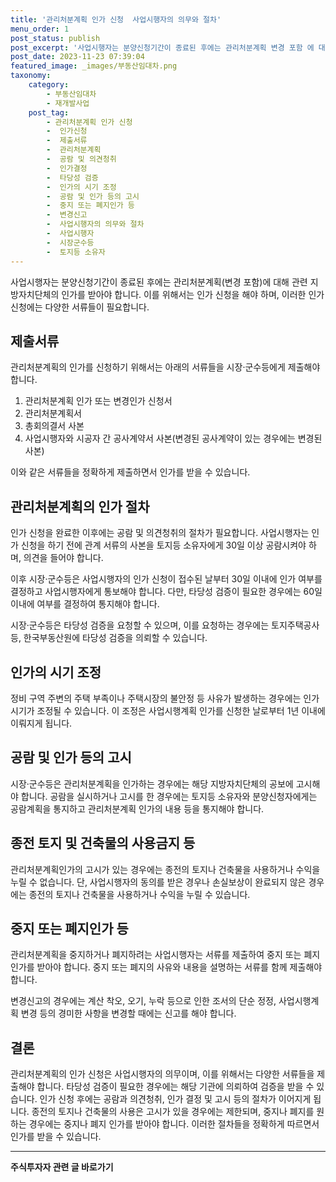 ```yaml
---
title: '관리처분계획 인가 신청  사업시행자의 의무와 절차'
menu_order: 1
post_status: publish
post_excerpt: '사업시행자는 분양신청기간이 종료된 후에는 관리처분계획 변경 포함 에 대해 관련 지방자치단체의 인가를 받아야 합니다. 이를 위해서는 인가 신청을 해야 하며, 이러한 인가 신청에는 다양한 서류들이 필요합니다.'
post_date: 2023-11-23 07:39:04
featured_image: _images/부동산임대차.png
taxonomy:
    category:
        - 부동산임대차
        - 재개발사업
    post_tag:
        - 관리처분계획 인가 신청
        -  인가신청
        -  제출서류
        -  관리처분계획
        -  공람 및 의견청취
        -  인가결정
        -  타당성 검증
        -  인가의 시기 조정
        -  공람 및 인가 등의 고시
        -  중지 또는 폐지인가 등
        -  변경신고
        -  사업시행자의 의무와 절차
        -  사업시행자
        -  시장군수등
        -  토지등 소유자
---
```



사업시행자는 분양신청기간이 종료된 후에는 관리처분계획(변경 포함)에 대해 관련 지방자치단체의 인가를 받아야 합니다. 이를 위해서는 인가 신청을 해야 하며, 이러한 인가 신청에는 다양한 서류들이 필요합니다.

## 제출서류

관리처분계획의 인가를 신청하기 위해서는 아래의 서류들을 시장·군수등에게 제출해야 합니다.

1. 관리처분계획 인가 또는 변경인가 신청서
2. 관리처분계획서
3. 총회의결서 사본
4. 사업시행자와 시공자 간 공사계약서 사본(변경된 공사계약이 있는 경우에는 변경된 사본)

이와 같은 서류들을 정확하게 제출하면서 인가를 받을 수 있습니다.

## 관리처분계획의 인가 절차

인가 신청을 완료한 이후에는 공람 및 의견청취의 절차가 필요합니다. 사업시행자는 인가 신청을 하기 전에 관계 서류의 사본을 토지등 소유자에게 30일 이상 공람시켜야 하며, 의견을 들어야 합니다.

이후 시장·군수등은 사업시행자의 인가 신청이 접수된 날부터 30일 이내에 인가 여부를 결정하고 사업시행자에게 통보해야 합니다. 다만, 타당성 검증이 필요한 경우에는 60일 이내에 여부를 결정하여 통지해야 합니다.

시장·군수등은 타당성 검증을 요청할 수 있으며, 이를 요청하는 경우에는 토지주택공사등, 한국부동산원에 타당성 검증을 의뢰할 수 있습니다.

## 인가의 시기 조정

정비 구역 주변의 주택 부족이나 주택시장의 불안정 등 사유가 발생하는 경우에는 인가 시기가 조정될 수 있습니다. 이 조정은 사업시행계획 인가를 신청한 날로부터 1년 이내에 이뤄지게 됩니다.

## 공람 및 인가 등의 고시

시장·군수등은 관리처분계획을 인가하는 경우에는 해당 지방자치단체의 공보에 고시해야 합니다. 공람을 실시하거나 고시를 한 경우에는 토지등 소유자와 분양신청자에게는 공람계획을 통지하고 관리처분계획 인가의 내용 등을 통지해야 합니다.

## 종전 토지 및 건축물의 사용금지 등

관리처분계획인가의 고시가 있는 경우에는 종전의 토지나 건축물을 사용하거나 수익을 누릴 수 없습니다. 단, 사업시행자의 동의를 받은 경우나 손실보상이 완료되지 않은 경우에는 종전의 토지나 건축물을 사용하거나 수익을 누릴 수 있습니다.

## 중지 또는 폐지인가 등

관리처분계획을 중지하거나 폐지하려는 사업시행자는 서류를 제출하여 중지 또는 폐지인가를 받아야 합니다. 중지 또는 폐지의 사유와 내용을 설명하는 서류를 함께 제출해야 합니다.

변경신고의 경우에는 계산 착오, 오기, 누락 등으로 인한 조서의 단순 정정, 사업시행계획 변경 등의 경미한 사항을 변경할 때에는 신고를 해야 합니다.

## 결론

관리처분계획의 인가 신청은 사업시행자의 의무이며, 이를 위해서는 다양한 서류들을 제출해야 합니다. 타당성 검증이 필요한 경우에는 해당 기관에 의뢰하여 검증을 받을 수 있습니다. 인가 신청 후에는 공람과 의견청취, 인가 결정 및 고시 등의 절차가 이어지게 됩니다. 종전의 토지나 건축물의 사용은 고시가 있을 경우에는 제한되며, 중지나 폐지를 원하는 경우에는 중지나 폐지 인가를 받아야 합니다. 이러한 절차들을 정확하게 따르면서 인가를 받을 수 있습니다.
<!-- wp:separator -->
<hr class="wp-block-separator has-alpha-channel-opacity"/>
<!-- /wp:separator -->

<!-- wp:group {"backgroundColor":"base","layout":{"type":"constrained"}} -->
<div class="wp-block-group has-base-background-color has-background"><!-- wp:paragraph {"align":"center","fontSize":"medium"} -->
<p class="has-text-align-center has-large-font-size"><strong>주식투자자 관련 글 바로가기</strong></p>
<!-- /wp:paragraph -->


<!-- wp:latest-posts
{"categories":[{"id":15119,"count":19,"description":"","link":"https://uknowlaw.com/category/%ec%a3%bc%ec%8b%9d%ed%88%ac%ec%9e%90%ec%9e%90/","name":"주식투자자","slug":"주식투자자","taxonomy":"category","parent":0,"meta":[],"_links":{"self":[{"href":"https://uknowlaw.com/wp-json/wp/v2/categories/15119"}],"collection":[{"href":"https://uknowlaw.com/wp-json/wp/v2/categories"}],"about":[{"href":"https://uknowlaw.com/wp-json/wp/v2/taxonomies/category"}],"wp:post_type":[{"href":"https://uknowlaw.com/wp-json/wp/v2/posts?categories=15119"}],"curies":[{"name":"wp","href":"https://api.w.org/{rel}","templated":true}]}}],"postsToShow":100,"excerptLength":28,"postLayout":"grid","columns":2,"featuredImageAlign":"left","featuredImageSizeSlug":"large","fontSize":"small"} /--></div>
<!-- /wp:group -->